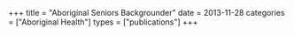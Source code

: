 +++
title = "Aboriginal Seniors Backgrounder"
date = 2013-11-28
categories = ["Aboriginal Health"]
types = ["publications"]
+++
